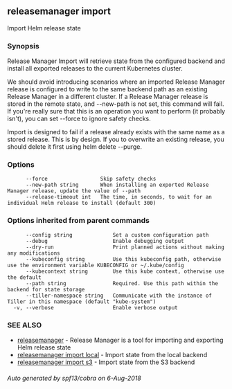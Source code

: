 ## releasemanager import

Import Helm release state

### Synopsis


Release Manager Import will retrieve state from the configured
backend and install all exported releases to the current Kubernetes cluster.

We should avoid introducing scenarios where an imported Release Manager release
is configured to write to the same backend path as an existing
Release Manager in a different cluster. If a Release Manager release is stored
in the remote state, and --new-path is not set, this command will fail. If
you're really sure that this is an operation you want to perform (it probably
isn't), you can set --force to ignore safety checks.

Import is designed to fail if a release already exists with the same name as
a stored release. This is by design. If you to overwrite an existing release,
you should delete it first using helm delete --purge.

### Options

```
      --force                 Skip safety checks
      --new-path string       When installing an exported Release Manager release, update the value of --path
      --release-timeout int   The time, in seconds, to wait for an individual Helm release to install (default 300)
```

### Options inherited from parent commands

```
      --config string             Set a custom configuration path
      --debug                     Enable debugging output
      --dry-run                   Print planned actions without making any modifications
      --kubeconfig string         Use this kubeconfig path, otherwise use the environment variable KUBECONFIG or ~/.kube/config
      --kubecontext string        Use this kube context, otherwise use the default
      --path string               Required. Use this path within the backend for state storage
      --tiller-namespace string   Communicate with the instance of Tiller in this namespace (default "kube-system")
  -v, --verbose                   Enable verbose output
```

### SEE ALSO
* [releasemanager](releasemanager.md)	 - Release Manager is a tool for importing and exporting Helm release state
* [releasemanager import local](releasemanager_import_local.md)	 - Import state from the local backend
* [releasemanager import s3](releasemanager_import_s3.md)	 - Import state from the S3 backend

###### Auto generated by spf13/cobra on 6-Aug-2018
